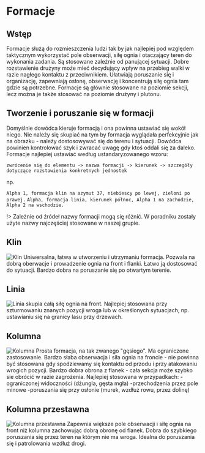 # Formacje

## Wstęp
Formacje służą do rozmieszczenia ludzi tak by jak najlepiej pod względem taktycznym wykorzystać pole obserwacji, siłę ognia i otaczający teren do wykonania zadania. Są stosowane zależnie od panującej sytuacji. Dobre rozstawienie drużyny może mieć decydujący wpływ na przebieg walki w razie nagłego kontaktu z przeciwnikiem. Ułatwiają poruszanie się i organizację, zapewniają osłonę, obserwację i koncentrują siłę ognia tam gdzie są potrzebne. Formacje są głównie stosowane na poziomie sekcji, lecz można je także stosować na poziomie drużyny i plutonu.

## Tworzenie i poruszanie się w formacji
Domyślnie dowódca kieruje formacją i ona powinna ustawiać się wokół niego. Nie należy się skupiać na tym by formacja wyglądała perfekcyjnie jak na obrazku - należy dostosowywać się do terenu i sytuacji. Dowódca powinien kontrolować szyk i zwracać uwagę gdy ktoś oddali się za daleko. Formacje najlepiej ustawiać według ustandaryzowanego wzoru:

`zwrócenie się do elementu -> nazwa formacji -> kierunek -> szczegóły dotyczące rozstawienia konkretnych jednostek`

np.

`Alpha 1, formacja klin na azymut 37, niebiescy po lewej, zieloni po prawej.`
`Alpha, formacja linia, kierunek północ, Alpha 1 na zachodzie, Alpha 2 na wschodzie.`

!> Zależnie od źródeł nazwy formacji mogą się różnić. W poradniku zostały użyte nazwy najczęściej stosowane w naszej grupie.

## Klin
![Klin](_data/klin.png)
Uniwersalna, łatwa w utworzeniu i utrzymaniu formacja. Pozwala na dobrą oberwacje i prowadzenie ognia na front i flanki. Łatwo ją dostosować do sytuacji. Bardzo dobra na poruszanie się po otwartym terenie.

## Linia
![Linia](_data/linia.png)
skupia całą siłę ognia na front. Najlepiej stosowana przy szturmowaniu znanych pozycji wroga lub w określonych sytuacjach, np. ustawianiu się na granicy lasu przy drzewach.

## Kolumna
![Kolumna](_data/kolumna.png)
Prosta formacja, na tak zwanego "gęsiego". Ma ograniczone zastosowanie. Bardzo słaba obserwacja i siła ognia na froncie - nie powinna być stosowana gdy spodziewamy się kontaktu od przodu i przy atakowaniu wrogich pozycji. Bardzo dobra obrona z flanek - cała sekcja może szybko sie obrócić w razie zagrożenia.
Najlepiej stosowana w przypadkach:
-ograniczonej widoczności (dżungla, gęsta mgła)
-przechodzenia przez pole minowe
-poruszania się przy osłonie (murek, wzdłuż rowu, przez dolinę)

## Kolumna przestawna
![Kolumna przestawna](_data/kolumna_przestawna.png)
Zapewnia większe pole obserwacji i siłę ognia na front niż kolumna zachowując dobrą obronę od flanek. Dobra do szybkiego poruszania się przez teren na którym nie ma wroga. Idealna do poruszania się i patrolowania wzdłuż drogi.

